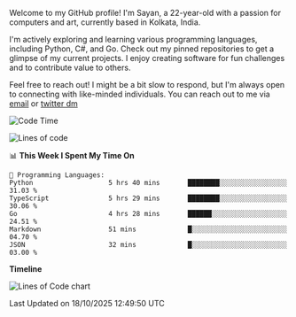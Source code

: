 Welcome to my GitHub profile! I'm Sayan, a 22-year-old with a passion for computers and art, currently based in Kolkata, India.

I'm actively exploring and learning various programming languages, including Python, C#, and Go. Check out my pinned repositories to get a glimpse of my current projects. I enjoy creating software for fun challenges and to contribute value to others.

Feel free to reach out! I might be a bit slow to respond, but I'm always open to connecting with like-minded individuals. You can reach out to me via [email](mailto:me@sayanbiswas.in) or [twitter dm](https://twitter.com/TheDankDel)

<!--START_SECTION:waka-->
![Code Time](http://img.shields.io/badge/Code%20Time-2%2C392%20hrs%2039%20mins-blue)

![Lines of code](https://img.shields.io/badge/From%20Hello%20World%20I%27ve%20Written-20.1%20million%20lines%20of%20code-blue)

📊 **This Week I Spent My Time On** 

```text
💬 Programming Languages: 
Python                   5 hrs 40 mins       ████████░░░░░░░░░░░░░░░░░   31.03 % 
TypeScript               5 hrs 29 mins       ████████░░░░░░░░░░░░░░░░░   30.06 % 
Go                       4 hrs 28 mins       ██████░░░░░░░░░░░░░░░░░░░   24.51 % 
Markdown                 51 mins             █░░░░░░░░░░░░░░░░░░░░░░░░   04.70 % 
JSON                     32 mins             █░░░░░░░░░░░░░░░░░░░░░░░░   03.00 % 
```

**Timeline**

![Lines of Code chart](https://raw.githubusercontent.com/Dank-del/Dank-del/main/assets/bar_graph.png)


 Last Updated on 18/10/2025 12:49:50 UTC
<!--END_SECTION:waka-->
